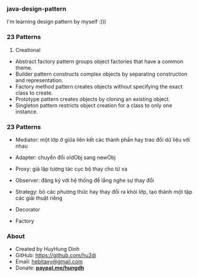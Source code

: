 ### java-design-pattern
I'm learning design pattern by myself :)))

### 23 Patterns
1. Creational
- Abstract factory pattern groups object factories that have a common theme.
- Builder pattern constructs complex objects by separating construction and representation.
- Factory method pattern creates objects without specifying the exact class to create.
- Prototype pattern creates objects by cloning an existing object.
- Singleton pattern restricts object creation for a class to only one instance.


### 23 Patterns
- Mediator: một lớp ở giữa liên kết các thành phần hay trao đổi dữ liệu với nhau
- Adapter: chuyển đổi oldObj sang newObj
- Proxy: giả lập tương tác cục bộ thay cho từ xa
- Observer: đăng ký với hệ thống để lắng nghe sự thay đổi

- Strategy: bỏ các phương thức hay thay đổi ra khỏi lớp, tạo thành một tập các giải thuật riêng

- Decorator
- Factory

### About
- Created by HuyHung Dinh
- GitHub: https://github.com/hu2di
- Email: hebitaxy@gmail.com
- Donate: [**paypal.me/hungdh**](https://www.paypal.me/hungdh)
